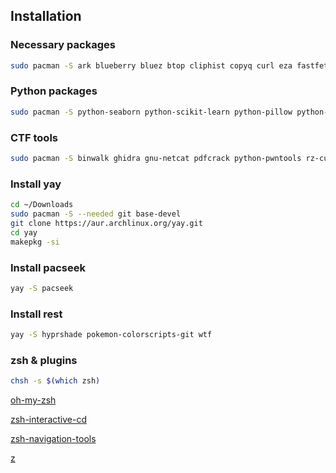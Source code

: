 ## Installation

### Necessary packages
```bash
sudo pacman -S ark blueberry bluez btop cliphist copyq curl eza fastfetch feh firefox-developer-edition fzf gimp grim gtk3 gtk4 git gsimplecal gwenview i3 i3locks hyprlock hyprland hypridle kitty mpv neovim neovide nm-connection-editor nwg-look picom maim okular reflector rofi stow swaybg swaync swww thunar tree unzip vlc w3m waybar wget wireshark-qt xautolock yazi zsh zsh-autosuggestions zsh-syntax-highlighting
```
### Python packages
```bash
sudo pacman -S python-seaborn python-scikit-learn python-pillow python-pip python-flask python-numpy python-pandas python-requests python-beautifulsoup4
```

### CTF tools
```bash
sudo pacman -S binwalk ghidra gnu-netcat pdfcrack python-pwntools rz-cutter pwndbg
```

### Install yay
```bash
cd ~/Downloads
sudo pacman -S --needed git base-devel
git clone https://aur.archlinux.org/yay.git
cd yay
makepkg -si
```

### Install pacseek
```bash
yay -S pacseek
```

### Install rest
```bash
yay -S hyprshade pokemon-colorscripts-git wtf
```

### zsh & plugins 
```bash
chsh -s $(which zsh)
```

[oh-my-zsh](https://ohmyz.sh/#install)

[zsh-interactive-cd](https://github.com/mrjohannchang/zsh-interactive-cd)

[zsh-navigation-tools](https://github.com/z-shell/zsh-navigation-tools)

[z](https://github.com/ohmyzsh/ohmyzsh/tree/master/plugins/z)

